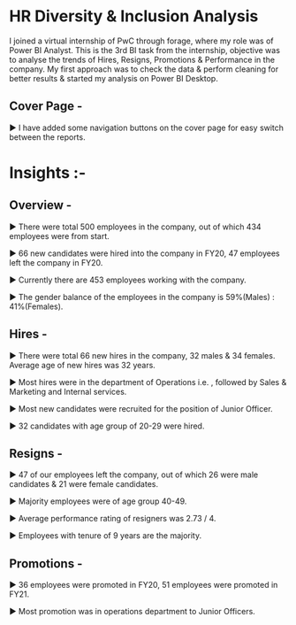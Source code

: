 # HR Diversity & Inclusion Analysis


I joined a virtual internship of PwC through forage, where my role was of Power BI Analyst. This is the 3rd BI task from the internship, objective was to analyse the trends of Hires, Resigns, Promotions & Performance in the company.
My first approach was to check the data & perform cleaning for better results & started my analysis on Power BI Desktop.


## Cover Page -
▶ I have added some navigation buttons on the cover page for easy switch between the reports.


# Insights :-

## Overview -
▶ There were total 500 employees in the company, out of which 434 employees were from start.

▶ 66 new candidates were hired into the company in FY20, 47 employees left the company in FY20.

▶ Currently there are 453 employees working with the company.

▶ The gender balance of the employees in the company is 59%(Males) : 41%(Females).


## Hires -
▶ There were total 66 new hires in the company, 32 males & 34 females. Average age of new hires was 32 years.

▶ Most hires were in the department of Operations i.e. , followed by Sales & Marketing and Internal services.

▶ Most new candidates were recruited for the position of Junior Officer.

▶ 32 candidates with age group of 20-29 were hired.


## Resigns -
▶ 47 of our employees left the company, out of which 26 were male candidates & 21 were female candidates.

▶ Majority employees were of age group 40-49.

▶ Average performance rating of resigners was 2.73 / 4.

▶ Employees with tenure of 9 years are the majority.


## Promotions -
▶ 36 employees were promoted in FY20, 51 employees were promoted in FY21.

▶ Most promotion was in operations department to Junior Officers.

